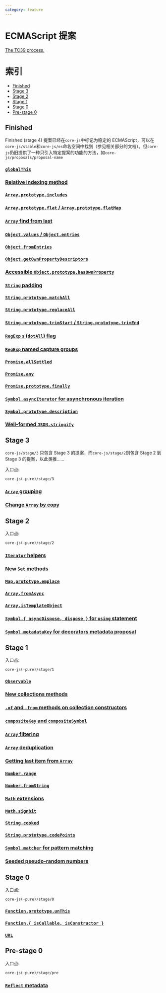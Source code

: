 ```yaml
---
category: feature
---
```


# ECMAScript 提案

[The TC39 process.](https://tc39.github.io/process-document/)

# 索引

- [Finished](#finished)
- [Stage 3](#stage-3)
- [Stage 2](#stage-2)
- [Stage 1](#stage-1)
- [Stage 0](#stage-0)
- [Pre-stage 0](#pre-stage-0)

## Finished

Finished (stage 4) 提案已经在`core-js`中标记为稳定的 ECMAScript，可以在`core-js/stable`和`core-js/es`命名空间中找到（参见相关部分的文档）。但`core-js`仍旧提供了一种只引入特定提案的功能的方法，如`core-js/proposals/proposal-name`

### [`globalThis`](global-this.md)

### [Relative indexing method](relative-indexing-method.md)

### [`Array.prototype.includes`](array-includes.md)

### [`Array.prototype.flat` / `Array.prototype.flatMap`](array-flat-map.md)

### [`Array` find from last](array-find-from-last.md)

### [`Object.values` / `Object.entries`](object-values-entries.md)

### [`Object.fromEntries`](object-from-entries.md)

### [`Object.getOwnPropertyDescriptors`](object-getownpropertydescriptors.md)

### [Accessible `Object.prototype.hasOwnProperty`](accessible-object-hasownproperty.md)

### [`String` padding](string-padding.md)

### [`String.prototype.matchAll`](string-match-all.md)

### [`String.prototype.replaceAll`](string-replace-all.md)

### [`String.prototype.trimStart` / `String.prototype.trimEnd`](string-left-right-trim.md)

### [`RegExp` `s` (`dotAll`) flag](regexp-dotall-flag.md)

### [`RegExp` named capture groups](regexp-named-groups.md)

### [`Promise.allSettled`](promise-all-settled.md)

### [`Promise.any`](promise-any.md)

### [`Promise.prototype.finally`](promise-finally.md)

### [`Symbol.asyncIterator` for asynchronous iteration](async-iteration.md)

### [`Symbol.prototype.description`](symbol-description.md)

### [Well-formed `JSON.stringify`](well-formed-stringify.md)

## Stage 3

`core-js/stage/3` 只包含 Stage 3 的提案，而`core-js/stage/2`则包含 Stage 2 到 Stage 3 的提案，以此类推……

入口点:

```
core-js(-pure)/stage/3
```

### [`Array` grouping](array-grouping.md)

### [Change `Array` by copy](change-array-by-copy.md)

## Stage 2

入口点:

```
core-js(-pure)/stage/2
```

### [`Iterator` helpers](iterator-helpers.md)

### [New `Set` methods](set-methods.md)

### [`Map.prototype.emplace`](map-upsert.md)

### [`Array.fromAsync`](array-from-async.md)

### [`Array.isTemplateObject`](array-is-template-object.md)

### [`Symbol.{ asyncDispose, dispose }` for `using` statement](using-statement.md)

### [`Symbol.metadataKey` for decorators metadata proposal](decorator-metadata.md)

## Stage 1

入口点:

```
core-js(-pure)/stage/1
```

### [`Observable`](observable.md)

### [New collections methods](collection-methods.md)

### [`.of` and `.from` methods on collection constructors](collection-of-from.md)

### [`compositeKey` and `compositeSymbol`](keys-composition.md)

### [`Array` filtering](array-filtering.md)

### [`Array` deduplication](array-unique.md)

### [Getting last item from `Array`](array-find-from-last.md)

### [`Number.range`](number-range.md)

### [`Number.fromString`](number-from-string.md)

### [`Math` extensions](math-extensions.md)

### [`Math.signbit`](math-signbit.md)

### [`String.cooked`](string-cooked.md)

### [`String.prototype.codePoints`](string-code-points.md)

### [`Symbol.matcher` for pattern matching](pattern-matching.md)

### [Seeded pseudo-random numbers](seeded-random.md)

## Stage 0

入口点:

```
core-js(-pure)/stage/0
```

### [`Function.prototype.unThis`](function-un-this.md)

### [`Function.{ isCallable, isConstructor }`](function-is-callable-is-constructor.md)

### [`URL`](url.md)

## Pre-stage 0

入口点:

```
core-js(-pure)/stage/pre
```

### [`Reflect` metadata](reflect-metadata.md)
